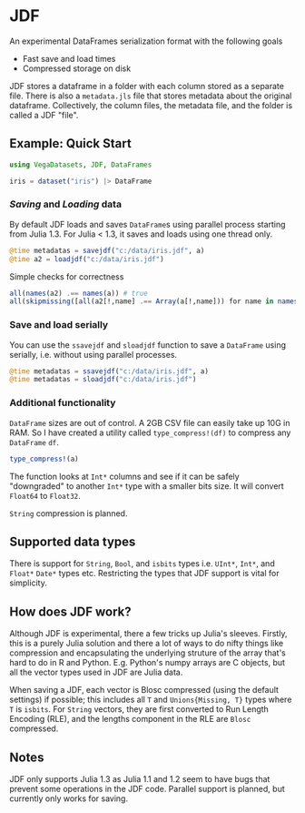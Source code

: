 # JDF
An experimental DataFrames serialization format with the following goals
* Fast save and load times
* Compressed storage on disk

JDF stores a dataframe in a folder with each column stored as a separate file. There is also a `metadata.jls` file that stores metadata about the original dataframe. Collectively, the column files, the metadata file, and the folder is called a JDF "file".

## Example: Quick Start

```julia
using VegaDatasets, JDF, DataFrames

iris = dataset("iris") |> DataFrame
```

### *Saving* and *Loading* data
By default JDF loads and saves `DataFrame`s using parallel process starting from Julia 1.3. For Julia < 1.3, it saves and loads using one thread only.
```julia
@time metadatas = savejdf("c:/data/iris.jdf", a)
@time a2 = loadjdf("c:/data/iris.jdf")
```

Simple checks for correctness
```julia
all(names(a2) .== names(a)) # true
all(skipmissing([all(a2[!,name] .== Array(a[!,name])) for name in names(a2)])) #true
```

### Save and load serially
You can use the `ssavejdf` and `sloadjdf` function to save a `DataFrame` using
serially, i.e. without using parallel processes.
```julia
@time metadatas = ssavejdf("c:/data/iris.jdf", a)
@time metadatas = sloadjdf("c:/data/iris.jdf")
```

### Additional functionality
`DataFrame` sizes are out of control. A 2GB CSV file can easily take up 10G in RAM. So I have created a utility called `type_compress!(df)` to compress any `DataFrame` `df`.

```julia
type_compress!(a)
```

The function looks at `Int*` columns and see if it can be safely "downgraded" to another `Int*` type with a smaller bits size. It will convert `Float64` to `Float32`.

`String` compression is planned.

## Supported data types
There is support for `String`, `Bool`, and `isbits` types i.e. `UInt*`, `Int*`, and `Float*` `Date*` types etc.  Restricting the types that JDF support is vital for simplicity.

## How does JDF work?
Although JDF is experimental, there a few tricks up Julia's sleeves. Firstly, this is a purely Julia solution and there a lot of ways to do nifty things like compression and encapsulating the underlying struture of the array that's hard to do in R and Python. E.g. Python's numpy arrays are C objects, but all the vector types used in JDF are Julia data.

When saving a JDF, each vector is Blosc compressed (using the default settings) if possible; this includes all `T` and `Unions{Missing, T}` types where `T` is `isbits`. For `String` vectors, they are first converted to Run Length Encoding (RLE), and the lengths component in the RLE are `Blosc` compressed.

## Notes
JDF only supports Julia 1.3 as Julia 1.1 and 1.2 seem to have bugs that prevent some operations in the JDF code.
Parallel support is planned, but currently only works for saving.
